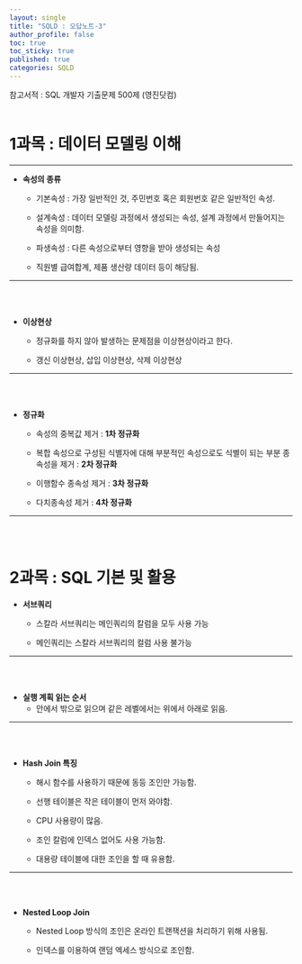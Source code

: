 ```yaml
---
layout: single
title: "SQLD : 오답노트-3"
author_profile: false
toc: true
toc_sticky: true
published: true
categories: SQLD
---
```


<div class="notice--primary" style="fontweight:bold">
참고서적 : SQL 개발자 기출문제 500제 (영진닷컴)
</div>

<br>

# 1과목 : 데이터 모델링 이해

<hr>

* **속성의 종류**
  - 기본속성 : 가장 일반적인 것, 주민번호 혹은 회원번호 같은 일반적인 속성.
  
  - 설계속성 : 데이터 모델링 과정에서 생성되는 속성, 설계 과정에서 만들어지는 속성을 의미함.
  
  - 파생속성 : 다른 속성으로부터 영향을 받아 생성되는 속성
  - 직원별 급여합계, 제품 생산량 데이터 등이 해당됨.

<hr>
<br><br>

* **이상현상**
  - 정규화를 하지 않아 발생하는 문제점을 이상현상이라고 한다.
  
  - 갱신 이상현상, 삽입 이상현상, 삭제 이상현상

<hr>
<br><br>

* **정규화**
  - 속성의 중복값 제거 : **1차 정규화**
  
  - 복합 속성으로 구성된 식별자에 대해 부분적인 속성으로도 식별이 되는 부분 종속성을 제거 : **2차 정규화**
  
  - 이행함수 종속성 제거 : **3차 정규화**
  
  - 다치종속성 제거 : **4차 정규화**

<hr>
<br><br>

# 2과목 : SQL 기본 및 활용

* **서브쿼리**
  - 스칼라 서브쿼리는 메인쿼리의 칼럼을 모두 사용 가능
  
  - 메인쿼리는 스칼라 서브쿼리의 컬럼 사용 불가능

<hr>
<br><br>

* **실행 계획 읽는 순서**
  - 안에서 밖으로 읽으며 같은 레벨에서는 위에서 아래로 읽음.

<hr>
<br><br>

* **Hash Join 특징**
  - 해시 함수를 사용하기 때문에 동등 조인만 가능함.
  
  - 선행 테이블은 작은 테이블이 먼저 와야함.
  
  - CPU 사용량이 많음.
  
  - 조인 칼럼에 인덱스 없어도 사용 가능함.
  
  - 대용량 테이블에 대한 조인을 할 때 유용함.

<hr>
<br><br>

* **Nested Loop Join**
  - Nested Loop 방식의 조인은 온라인 트랜잭션을 처리하기 위해 사용됨.
  
  - 인덱스를 이용하여 랜덤 엑세스 방식으로 조인함.
